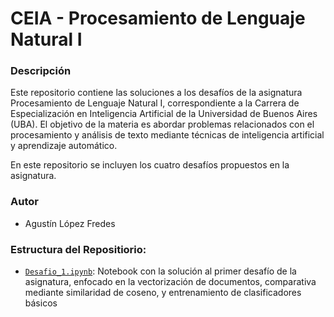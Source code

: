 # CEIA - Procesamiento de Lenguaje Natural I

### Descripción
Este repositorio contiene las soluciones a los desafíos de la asignatura Procesamiento de Lenguaje Natural I, correspondiente a la Carrera de Especialización en Inteligencia Artificial de la Universidad de Buenos Aires (UBA). El objetivo de la materia es abordar problemas relacionados con el procesamiento y análisis de texto mediante técnicas de inteligencia artificial y aprendizaje automático.

En este repositorio se incluyen los cuatro desafíos propuestos en la asignatura.


### Autor
 - Agustín López Fredes

### Estructura del Repositiorio:

- [`Desafio_1.ipynb`](./Desafio_1.ipynb): Notebook con la solución al primer desafío de la asignatura, enfocado en la vectorización de documentos, comparativa mediante similaridad de coseno, y entrenamiento de clasificadores básicos